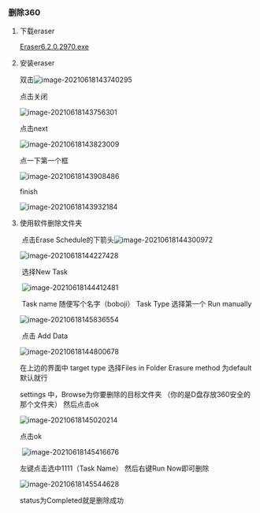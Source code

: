 ### 删除360

1. 下载eraser

    [Eraser6.2.0.2970.exe](C:\Users\wuyanYRF\Desktop\Eraser\Eraser6.2.0.2970.exe) 

2. 安装eraser

   双击![image-20210618143740295](C:\Users\wuyanYRF\AppData\Roaming\Typora\typora-user-images\image-20210618143740295.png)

   点击关闭

   ![image-20210618143756301](C:\Users\wuyanYRF\AppData\Roaming\Typora\typora-user-images\image-20210618143756301.png)

   点击next

   ![image-20210618143823009](C:\Users\wuyanYRF\AppData\Roaming\Typora\typora-user-images\image-20210618143823009.png)

   

   点一下第一个框

   ![image-20210618143908486](C:\Users\wuyanYRF\AppData\Roaming\Typora\typora-user-images\image-20210618143908486.png)

   finish

   ![image-20210618143932184](C:\Users\wuyanYRF\AppData\Roaming\Typora\typora-user-images\image-20210618143932184.png)

3. 使用软件删除文件夹

   ​		点击Erase Schedule的下箭头![image-20210618144300972](C:\Users\wuyanYRF\AppData\Roaming\Typora\typora-user-images\image-20210618144300972.png)

   ![image-20210618144227428](C:\Users\wuyanYRF\AppData\Roaming\Typora\typora-user-images\image-20210618144227428.png)

   ​		选择New Task

   ​			![image-20210618144412481](C:\Users\wuyanYRF\AppData\Roaming\Typora\typora-user-images\image-20210618144412481.png)

   ​		Task name 随便写个名字（boboji） Task Type 选择第一个 Run manually

   ![image-20210618145836554](C:\Users\wuyanYRF\AppData\Roaming\Typora\typora-user-images\image-20210618145836554.png)

   ​	点击 Add Data

   ![image-20210618144800678](C:\Users\wuyanYRF\AppData\Roaming\Typora\typora-user-images\image-20210618144800678.png)

   在上边的界面中  target type 选择Files in Folder      Erasure method 为default默认就行

   settings 中，Browse为你要删除的目标文件夹  （你的是D盘存放360安全的那个文件夹） 然后点击ok

   ![image-20210618145020214](C:\Users\wuyanYRF\AppData\Roaming\Typora\typora-user-images\image-20210618145020214.png)

   点击ok

   ​	![image-20210618145416676](C:\Users\wuyanYRF\AppData\Roaming\Typora\typora-user-images\image-20210618145416676.png)

   左键点击选中1111（Task Name） 然后右键Run Now即可删除

   ![image-20210618145544628](C:\Users\wuyanYRF\AppData\Roaming\Typora\typora-user-images\image-20210618145544628.png)

   status为Completed就是删除成功 

   

   ​		

   

